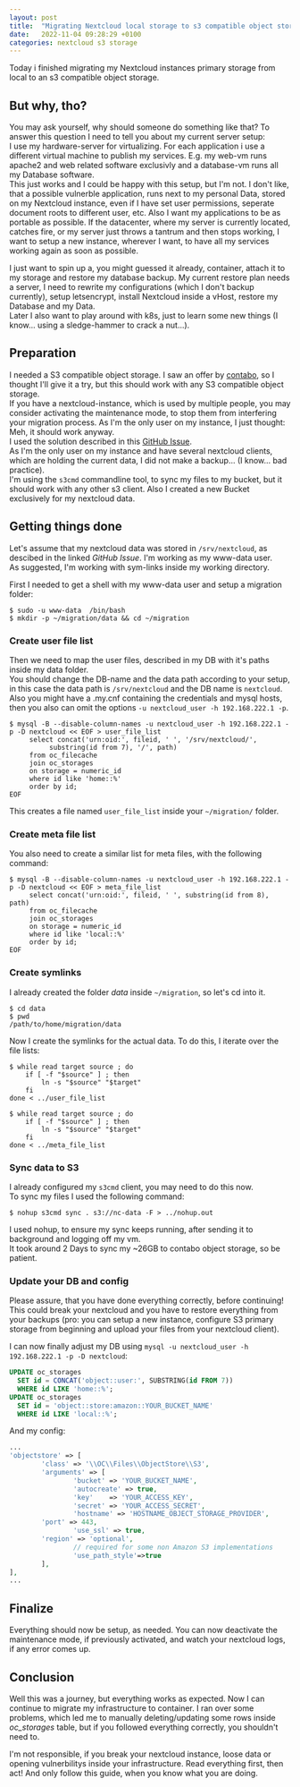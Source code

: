 ```yaml
---
layout: post
title:  "Migrating Nextcloud local storage to s3 compatible object storage"
date:   2022-11-04 09:28:29 +0100
categories: nextcloud s3 storage
---
```


Today i finished migrating my Nextcloud instances primary storage from local to an s3 compatible object storage.  

## But why, tho?
You may ask yourself, why should someone do something like that? To answer this question I need to tell you about my current server setup:  
I use my hardware-server for virtualizing. For each application i use a different virtual machine to publish my services. E.g. my web-vm runs apache2 and web related software exclusivly and a database-vm runs all my Database software.  
This just works and I could be happy with this setup, but I'm not. I don't like, that a possible vulnerble application, runs next to my personal Data, stored on my Nextcloud instance, even if I have set user permissions, seperate document roots to different user, etc. Also I want my applications to be as portable as possible. If the datacenter, where my server is currently located, catches fire, or my server just throws a tantrum and then stops working, I want to setup a new instance, wherever I want, to have all my services working again as soon as possible.  

I just want to spin up a, you might guessed it already, container, attach it to my storage and restore my database backup. My current restore plan needs a server, I need to rewrite my configurations (which I don't backup currently), setup letsencrypt, install Nextcloud inside a vHost, restore my Database and my Data.  
Later I also want to play around with k8s, just to learn some new things (I know... using a sledge-hammer to crack a nut...).

## Preparation

I needed a S3 compatible object storage. I saw an offer by [contabo](https://contabo.com/de/object-storage/), so I thought I'll give it a try, but this should work with any S3 compatible object storage.  
If you have a nextcloud-instance, which is used by multiple people, you may consider activating the maintenance mode, to stop them from interfering your migration process. As I'm the only user on my instance, I just thought: Meh, it should work anyway.  
I used the solution described in this [GitHub Issue](https://github.com/nextcloud/server/issues/25781#issuecomment-1162604945).  
As I'm the only user on my instance and have several nextcloud clients, which are holding the current data, I did not make a backup... (I know... bad practice).  
I'm using the `s3cmd` commandline tool, to sync my files to my bucket, but it should work with any other s3 client.
Also I created a new Bucket exclusively for my nextcloud data.

## Getting things done

Let's assume that my nextcloud data was stored in `/srv/nextcloud`, as descibed in the linked *GitHub Issue*. I'm working as my www-data user.  
As suggested, I'm working with sym-links inside my working directory.

First I needed to get a shell with my www-data user and setup a migration folder:
```shell
$ sudo -u www-data  /bin/bash
$ mkdir -p ~/migration/data && cd ~/migration
```

### Create user file list
Then we need to map the user files, described in my DB with it's paths inside my data folder.  
You should change the DB-name and the data path according to your setup, in this case the data path is `/srv/nextcloud` and the DB name is `nextcloud`.  
Also you might have a .my.cnf containing the credentials and mysql hosts, then you also can omit the options `-u nextcloud_user -h 192.168.222.1 -p`.
```shell
$ mysql -B --disable-column-names -u nextcloud_user -h 192.168.222.1 -p -D nextcloud << EOF > user_file_list   
     select concat('urn:oid:', fileid, ' ', '/srv/nextcloud/',
          substring(id from 7), '/', path)     
     from oc_filecache     
     join oc_storages      
     on storage = numeric_id   
     where id like 'home::%'   
     order by id;
EOF
```
This creates a file named `user_file_list` inside your `~/migration/` folder.  

### Create meta file list
You also need to create a similar list for meta files, with the following command:

```shell
$ mysql -B --disable-column-names -u nextcloud_user -h 192.168.222.1 -p -D nextcloud << EOF > meta_file_list
     select concat('urn:oid:', fileid, ' ', substring(id from 8), path)
     from oc_filecache
     join oc_storages
     on storage = numeric_id
     where id like 'local::%'
     order by id;
EOF
```

### Create symlinks
I already created the folder *data* inside `~/migration`, so let's cd into it.
```shell
$ cd data
$ pwd
/path/to/home/migration/data
```
Now I create the symlinks for the actual data. To do this, I iterate over the file lists:
```shell
$ while read target source ; do
    if [ -f "$source" ] ; then
        ln -s "$source" "$target"
    fi
done < ../user_file_list

$ while read target source ; do
    if [ -f "$source" ] ; then
        ln -s "$source" "$target"
    fi
done < ../meta_file_list
```

### Sync data to S3
I already configured my `s3cmd` client, you may need to do this now.  
To sync my files I used the following command:
```shell
$ nohup s3cmd sync . s3://nc-data -F > ../nohup.out
```
I used nohup, to ensure my sync keeps running, after sending it to background and logging off my vm.  
It took around 2 Days to sync my ~26GB to contabo object storage, so be patient.

### Update your DB and config

Please assure, that you have done everything correctly, before continuing! This could break your nextcloud and you have to restore everything from your backups (pro: you can setup a new instance, configure S3 primary storage from beginning and upload your files from your nextcloud client).  

I can now finally adjust my DB using `mysql -u nextcloud_user -h 192.168.222.1 -p -D nextcloud`:
```sql
UPDATE oc_storages
  SET id = CONCAT('object::user:', SUBSTRING(id FROM 7)) 
  WHERE id LIKE 'home::%';
UPDATE oc_storages 
  SET id = 'object::store:amazon::YOUR_BUCKET_NAME'
  WHERE id LIKE 'local::%';
```

And my config:
```php
...
'objectstore' => [
        'class' => '\\OC\\Files\\ObjectStore\\S3',
        'arguments' => [
                'bucket' => 'YOUR_BUCKET_NAME',
                'autocreate' => true,
                'key'    => 'YOUR_ACCESS_KEY',
                'secret' => 'YOUR_ACCESS_SECRET',
                'hostname' => 'HOSTNAME_OBJECT_STORAGE_PROVIDER',
		'port' => 443,
                'use_ssl' => true,
		'region' => 'optional',
                // required for some non Amazon S3 implementations
                'use_path_style'=>true
        ],
],
...
```

## Finalize

Everything should now be setup, as needed. You can now deactivate the maintenance mode, if previously activated, and watch your nextcloud logs, if any error comes up.

## Conclusion

Well this was a journey, but everything works as expected. Now I can continue to migrate my infrastructure to container. I ran over some problems, which led me to manually deleting/updating some rows inside *oc_storages* table, but if you followed everything correctly, you shouldn't need to.  

I'm not responsible, if you break your nextcloud instance, loose data or opening vulnerbilitys inside your infrastructure. Read everything first, then act! And only follow this guide, when you know what you are doing.
